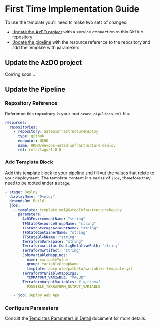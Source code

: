 ﻿# First Time Implementation Guide

To use the template you'll need to make two sets of changes:

- [Update the AzDO project](#update-the-azdo-project) with a service connection to this GitHub repository
- [Update the pipeline](#update-the-pipeline) with the resource reference to the repository and add the template with parameters.

## Update the AzDO project

Coming soon...

## Update the Pipeline

### Repository Reference

Reference this repository in your root `azure-pipelines.yml` file.

```yaml
resources:
  repositories:
    - repository: GatedInfrastructureDeploy
      type: github
      endpoint: UKHO
      name: UKHO/devops-gated-infrastructure-deploy
      ref: refs/tags/1.0.0
```

### Add Template Block

Add this template block to your pipeline and fill out the values that relate to your deployment. The template content is a series of `jobs`, therefore they need to be rooted under a `stage`.

```yaml
- stage: Deploy
  displayName: "Deploy"
  dependsOn: Build
  jobs:
    - template: template.yml@GatedInfrastructureDeploy
      parameters:
        AzDOEnvironmentName: "string"
        TFStateResourceGroupName: "string"
        TFStateStorageAccountName: "string"
        TFStateContainerName: "string"
        TFStateBlobName: "string"
        TerraformWorkspace: "string"
        TerraformArtifactConfigRelativePath: "string"
        TerraformArtifact: "string"
        JobsVariableMappings:
          name: variableValue
          group: variableGroupName
          template: absolute/path/to/variables-template.yml
        TerraformVariableMappings:
          TERRAFORM_VARIABLE: "VALUE" 
        TerraformOutputVariables: # optional
          POSSIBLE_TERRAFORM_OUTPUT_VARIABLE

    - job: Deploy Web App
```

### Configure Parameters

Consult the [Templates Parameters in Detail](template-parameters-in-detail.md) document for more details.